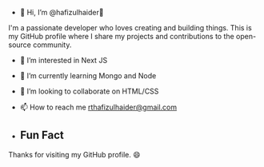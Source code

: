 - 👋 Hi, I’m @hafizulhaider👋

I'm a passionate developer who loves creating and building things. This is my GitHub profile where I share my projects and contributions to the open-source community.
- 👀 I’m interested in Next JS
- 🌱 I’m currently learning Mongo and Node
- 💞️ I’m looking to collaborate on HTML/CSS
- 📫 How to reach me rthafizulhaider@gmail.com

- ## Fun Fact



Thanks for visiting my GitHub profile. 😄

<!---
hafizulhaider/hafizulhaider is a ✨ special ✨ repository because its `README.md` (this file) appears on your GitHub profile.
You can click the Preview link to take a look at your changes.
--->
